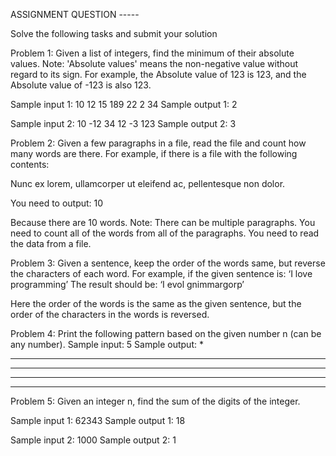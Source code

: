 ASSIGNMENT QUESTION -----


Solve the following tasks and submit your solution

Problem 1:
Given a list of integers, find the minimum of their absolute values. 
Note:
'Absolute values' means the non-negative value without regard to its sign. For example, the Absolute value of 123 is 123, and the Absolute value of -123 is also 123. 

Sample input 1:
10 12 15 189 22 2 34
Sample output 1: 
2

Sample input 2:
10 -12 34 12 -3 123
Sample output 2:
3



Problem 2:
Given a few paragraphs in a file, read the file and count how many words are there. 
For example, if there is a file with the following contents:

Nunc ex lorem, ullamcorper ut eleifend ac, pellentesque non dolor.  

You need to output: 10

Because there are 10 words. 
Note: There can be multiple paragraphs. You need to count all of the words from all of the paragraphs. 
You need to read the data from a file. 


Problem 3:
Given a sentence, keep the order of the words same, but reverse the characters of each word. 
For example, if the given sentence is: ‘I love programming’ 
The result should be: ‘I evol gnimmargorp’

Here the order of the words is the same as the given sentence, but the order of the characters in the words is reversed. 


Problem 4:
Print the following pattern based on the given number n (can be any number). 
Sample input: 5 
Sample output: 
    *
   ***
  *****
 *******
*********


Problem 5:
Given an integer n, find the sum of the digits of the integer.

Sample input 1:
62343
Sample output 1: 
18

Sample input 2:
1000
Sample output 2: 
1

